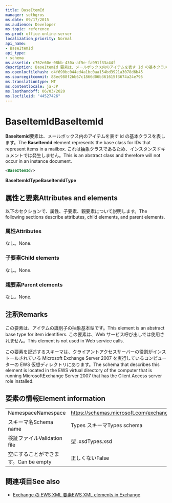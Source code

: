 ```yaml
---
title: BaseItemId
manager: sethgros
ms.date: 09/17/2015
ms.audience: Developer
ms.topic: reference
ms.prod: office-online-server
localization_priority: Normal
api_name:
- BaseItemId
api_type:
- schema
ms.assetid: c762e60e-08bb-430a-af5e-fa991f33a44f
description: BaseItemId 要素は、メールボックス内のアイテムを表す Id の基本クラスを表します。 これは抽象クラスであるため、インスタンスドキュメントでは発生しません。
ms.openlocfilehash: d4f690bc044ed4a1bc0aa154bd3921a3078d6b45
ms.sourcegitcommit: 88ec988f2bb67c1866d06b361615f3674a24e795
ms.translationtype: MT
ms.contentlocale: ja-JP
ms.lasthandoff: 06/03/2020
ms.locfileid: "44527426"
---
```

# <a name="baseitemid"></a><span data-ttu-id="a1e40-104">BaseItemId</span><span class="sxs-lookup"><span data-stu-id="a1e40-104">BaseItemId</span></span>

<span data-ttu-id="a1e40-105">**Baseitemid**要素は、メールボックス内のアイテムを表す id の基本クラスを表します。</span><span class="sxs-lookup"><span data-stu-id="a1e40-105">The **BaseItemId** element represents the base class for IDs that represent items in a mailbox.</span></span> <span data-ttu-id="a1e40-106">これは抽象クラスであるため、インスタンスドキュメントでは発生しません。</span><span class="sxs-lookup"><span data-stu-id="a1e40-106">This is an abstract class and therefore will not occur in an instance document.</span></span> 
  
```xml
<BaseItemId/>
```

 <span data-ttu-id="a1e40-107">**BaseItemIdType**</span><span class="sxs-lookup"><span data-stu-id="a1e40-107">**BaseItemIdType**</span></span>
## <a name="attributes-and-elements"></a><span data-ttu-id="a1e40-108">属性と要素</span><span class="sxs-lookup"><span data-stu-id="a1e40-108">Attributes and elements</span></span>

<span data-ttu-id="a1e40-109">以下のセクションで、属性、子要素、親要素について説明します。</span><span class="sxs-lookup"><span data-stu-id="a1e40-109">The following sections describe attributes, child elements, and parent elements.</span></span>
  
### <a name="attributes"></a><span data-ttu-id="a1e40-110">属性</span><span class="sxs-lookup"><span data-stu-id="a1e40-110">Attributes</span></span>

<span data-ttu-id="a1e40-111">なし。</span><span class="sxs-lookup"><span data-stu-id="a1e40-111">None.</span></span>
  
### <a name="child-elements"></a><span data-ttu-id="a1e40-112">子要素</span><span class="sxs-lookup"><span data-stu-id="a1e40-112">Child elements</span></span>

<span data-ttu-id="a1e40-113">なし。</span><span class="sxs-lookup"><span data-stu-id="a1e40-113">None.</span></span>
  
### <a name="parent-elements"></a><span data-ttu-id="a1e40-114">親要素</span><span class="sxs-lookup"><span data-stu-id="a1e40-114">Parent elements</span></span>

<span data-ttu-id="a1e40-115">なし。</span><span class="sxs-lookup"><span data-stu-id="a1e40-115">None.</span></span>
  
## <a name="remarks"></a><span data-ttu-id="a1e40-116">注釈</span><span class="sxs-lookup"><span data-stu-id="a1e40-116">Remarks</span></span>

<span data-ttu-id="a1e40-117">この要素は、アイテムの識別子の抽象基本型です。</span><span class="sxs-lookup"><span data-stu-id="a1e40-117">This element is an abstract base type for item identifiers.</span></span> <span data-ttu-id="a1e40-118">この要素は、Web サービス呼び出しでは使用されません。</span><span class="sxs-lookup"><span data-stu-id="a1e40-118">This element is not used in Web service calls.</span></span>
  
<span data-ttu-id="a1e40-119">この要素を記述するスキーマは、クライアントアクセスサーバーの役割がインストールされている Microsoft Exchange Server 2007 を実行しているコンピューターの EWS 仮想ディレクトリにあります。</span><span class="sxs-lookup"><span data-stu-id="a1e40-119">The schema that describes this element is located in the EWS virtual directory of the computer that is running MicrosoftExchange Server 2007 that has the Client Access server role installed.</span></span>
  
## <a name="element-information"></a><span data-ttu-id="a1e40-120">要素の情報</span><span class="sxs-lookup"><span data-stu-id="a1e40-120">Element information</span></span>

|||
|:-----|:-----|
|<span data-ttu-id="a1e40-121">Namespace</span><span class="sxs-lookup"><span data-stu-id="a1e40-121">Namespace</span></span>  <br/> |https://schemas.microsoft.com/exchange/services/2006/types  <br/> |
|<span data-ttu-id="a1e40-122">スキーマ名</span><span class="sxs-lookup"><span data-stu-id="a1e40-122">Schema name</span></span>  <br/> |<span data-ttu-id="a1e40-123">Types スキーマ</span><span class="sxs-lookup"><span data-stu-id="a1e40-123">Types schema</span></span>  <br/> |
|<span data-ttu-id="a1e40-124">検証ファイル</span><span class="sxs-lookup"><span data-stu-id="a1e40-124">Validation file</span></span>  <br/> |<span data-ttu-id="a1e40-125">型 .xsd</span><span class="sxs-lookup"><span data-stu-id="a1e40-125">Types.xsd</span></span>  <br/> |
|<span data-ttu-id="a1e40-126">空にすることができます。</span><span class="sxs-lookup"><span data-stu-id="a1e40-126">Can be empty</span></span>  <br/> |<span data-ttu-id="a1e40-127">正しくない</span><span class="sxs-lookup"><span data-stu-id="a1e40-127">False</span></span>  <br/> |
   
## <a name="see-also"></a><span data-ttu-id="a1e40-128">関連項目</span><span class="sxs-lookup"><span data-stu-id="a1e40-128">See also</span></span>



- [<span data-ttu-id="a1e40-129">Exchange の EWS XML 要素</span><span class="sxs-lookup"><span data-stu-id="a1e40-129">EWS XML elements in Exchange</span></span>](ews-xml-elements-in-exchange.md)

